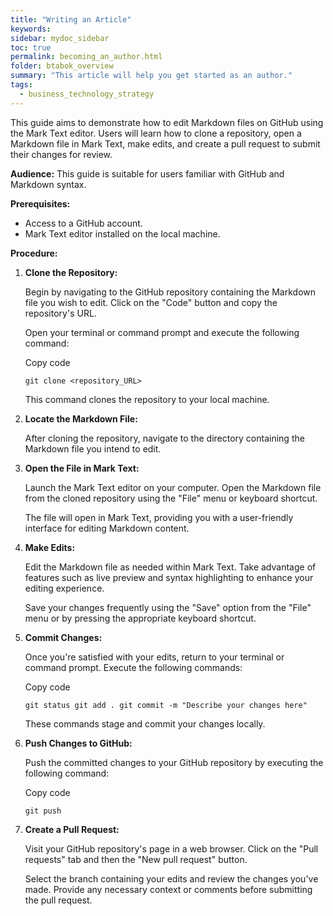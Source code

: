 ```yaml
---
title: "Writing an Article"
keywords: 
sidebar: mydoc_sidebar
toc: true
permalink: becoming_an_author.html
folder: btabok_overview
summary: "This article will help you get started as an author."
tags: 
  - business_technology_strategy
---
```


This guide aims to demonstrate how to edit Markdown files on GitHub using the Mark Text editor. Users will learn how to clone a repository, open a Markdown file in Mark Text, make edits, and create a pull request to submit their changes for review.

**Audience:** This guide is suitable for users familiar with GitHub and Markdown syntax.

**Prerequisites:**

- Access to a GitHub account.
- Mark Text editor installed on the local machine.

**Procedure:**

1. **Clone the Repository:**
   
   Begin by navigating to the GitHub repository containing the Markdown file you wish to edit. Click on the "Code" button and copy the repository's URL.
   
   Open your terminal or command prompt and execute the following command:
   
   Copy code
   
   `git clone <repository_URL>`
   
   This command clones the repository to your local machine.

2. **Locate the Markdown File:**
   
   After cloning the repository, navigate to the directory containing the Markdown file you intend to edit.

3. **Open the File in Mark Text:**
   
   Launch the Mark Text editor on your computer. Open the Markdown file from the cloned repository using the "File" menu or keyboard shortcut.
   
   The file will open in Mark Text, providing you with a user-friendly interface for editing Markdown content.

4. **Make Edits:**
   
   Edit the Markdown file as needed within Mark Text. Take advantage of features such as live preview and syntax highlighting to enhance your editing experience.
   
   Save your changes frequently using the "Save" option from the "File" menu or by pressing the appropriate keyboard shortcut.

5. **Commit Changes:**
   
   Once you're satisfied with your edits, return to your terminal or command prompt. Execute the following commands:
   
   Copy code
   
   `git status git add . git commit -m "Describe your changes here"`
   
   These commands stage and commit your changes locally.

6. **Push Changes to GitHub:**
   
   Push the committed changes to your GitHub repository by executing the following command:
   
   Copy code
   
   `git push`

7. **Create a Pull Request:**
   
   Visit your GitHub repository's page in a web browser. Click on the "Pull requests" tab and then the "New pull request" button.
   
   Select the branch containing your edits and review the changes you've made. Provide any necessary context or comments before submitting the pull request.
